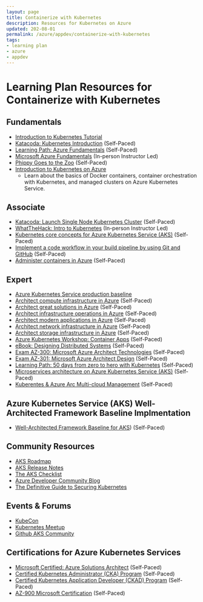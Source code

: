 ```yaml
---
layout: page
title: Containerize with Kubernetes
description: Resources for Kubernetes on Azure
updated: 202-08-01
permalink: /azure/appdev/containerize-with-kubernetes
tags:
- learning plan
- azure
- appdev
---
```


# Learning Plan Resources for Containerize with Kubernetes

## Fundamentals

* [Introduction to Kubernetes Tutorial](https://kubernetes.io/docs/tutorials/kubernetes-basics/)
* [Katacoda: Kubernetes Introduction](https://www.katacoda.com/loodse/courses/kubernetes) (Self-Paced)
* [Learning Path: Azure Fundamentals](https://docs.microsoft.com/en-us/learn/paths/azure-fundamentals/) (Self-Paced)
* [Microsoft Azure Fundamentals](https://www.microsoft.com/learning/course.aspx?cid=AZ-900T01) (In-person Instructor Led) 
* [Phippy Goes to the Zoo](https://azure.microsoft.com/mediahandler/files/resourcefiles/phippy-goes-to-the-zoo/Phippy%20Goes%20To%20The%20Zoo_MSFTonline.pdf) (Self-Paced) 
* [Introduction to Kubernetes on Azure](https://docs.microsoft.com/en-us/learn/paths/intro-to-kubernetes-on-azure/)
  * Learn about the basics of Docker containers, container orchestration with Kubernetes, and managed clusters on Azure Kubernetes Service.

## Associate

* [Katacoda: Launch Single Node Kubernetes Cluster](https://www.katacoda.com/courses/kubernetes/launch-single-node-cluster) (Self-Paced) 
* [WhatTheHack: Intro to Kubernetes](https://github.com/microsoft/WhatTheHack/tree/master/001-IntroToKubernetes) (In-person Instructor Led)
* [Kubernetes core concepts for Azure Kubernetes Service (AKS)](https://docs.microsoft.com/en-us/azure/aks/concepts-clusters-workloads) (Self-Paced) 
* [Implement a code workflow in your build pipeline by using Git and GitHub](https://docs.microsoft.com/en-us/learn/modules/implement-code-workflow/) (Self-Paced) 
* [Administer containers in Azure](https://docs.microsoft.com/en-us/learn/paths/administer-containers-in-azure/) (Self-Paced)


## Expert

* [Azure Kubernetes Service production baseline](https://docs.microsoft.com/en-us/azure/architecture/reference-architectures/containers/aks/secure-baseline-aks)
* [Architect compute infrastructure in Azure](https://docs.microsoft.com/en-us/learn/paths/architect-compute-infrastructure/) (Self-Paced) 
* [Architect great solutions in Azure](https://docs.microsoft.com/en-us/learn/paths/architect-great-solutions-in-azure/) (Self-Paced) 
* [Architect infrastructure operations in Azure](https://docs.microsoft.com/en-us/learn/paths/architect-infrastructure-operations/) (Self-Paced) 
* [Architect modern applications in Azure](https://docs.microsoft.com/en-us/learn/paths/architect-modern-apps/) (Self-Paced)
* [Architect network infrastructure in Azure](https://docs.microsoft.com/en-us/learn/paths/architect-network-infrastructure/) (Self-Paced) 
* [Architect storage infrastructure in Azure](https://docs.microsoft.com/en-us/learn/paths/architect-storage-infrastructure/) (Self-Paced) 
* [Azure Kubernetes Workshop: Container Apps](https://aksworkshop.io/) (Self-Paced)
* [eBook: Designing Distributed Systems](https://azure.microsoft.com/en-us/resources/designing-distributed-systems/) (Self-Paced)
* [Exam AZ-300: Microsoft Azure Architect Technologies](https://docs.microsoft.com/en-us/learn/certifications/exams/az-300?wt.mc_id=learningredirect_certs-web-wwl) (Self-Paced)
* [Exam AZ-301: Microsoft Azure Architect Design](https://docs.microsoft.com/en-us/learn/certifications/exams/az-301?wt.mc_id=learningredirect_certs-web-wwl) (Self-Paced)
* [Learning Path: 50 days from zero to hero with Kubernetes](https://azure.microsoft.com/mediahandler/files/resourcefiles/kubernetes-learning-path/Kubernetes%20Learning%20Path_Version%202.0.pdf) (Self-Paced)
* [Microservices architecture on Azure Kubernetes Service (AKS)](https://docs.microsoft.com/en-us/azure/architecture/reference-architectures/microservices/aks) (Self-Paced)
* [Kuberentes & Azure Arc Multi-cloud Management](https://azurearcjumpstart.io/azure_arc_jumpstart/azure_arc_k8s/) (Self-Paced)

## Azure Kubernetes Service (AKS) Well-Architected Framework Baseline Implmentation 

* [Well-Architected Framework Baseline for AKS](https://github.com/mspnp/aks-baseline)) (Self-Paced)

## Community Resources

* [AKS Roadmap](https://github.com/Azure/AKS/projects/1)
* [AKS Release Notes](https://aka.ms/aks/releasenotes)
* [The AKS Checklist](https://www.the-aks-checklist.com/)
* [Azure Developer Community Blog](https://techcommunity.microsoft.com/t5/azure-developer-community-blog/bg-p/AzureDevCommunityBlog)
* [The Definitive Guide to Securing Kubernetes](https://info.aquasec.com/securing_kubernetes)

## Events & Forums

* [KubeCon](https://www.cncf.io/kubecon-cloudnativecon-events/)
* [Kubernetes Meetup](https://www.meetup.com/topics/kubernetes/)
* [Github AKS Community](https://github.com/Azure/AKS)

## Certifications for Azure Kubernetes Services

* [Microsoft Certified: Azure Solutions Architect](https://docs.microsoft.com/en-us/learn/certifications/azure-solutions-architect) (Self-Paced)
* [Certified Kubernetes Administrator (CKA) Program](https://www.cncf.io/certification/cka/) (Self-Paced)
* [Certified Kubernetes Application Developer (CKAD) Program](https://www.cncf.io/certification/ckad/) (Self-Paced)
* [AZ-900 Microsoft Certification](https://docs.microsoft.com/en-us/learn/certifications/exams/az-900) (Self-Paced)

